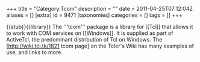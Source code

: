 +++
title = "Category:Tcom"
description = ""
date = 2011-04-25T07:12:04Z
aliases = []
[extra]
id = 9471
[taxonomies]
categories = []
tags = []
+++

{{stub}}{{library}}
The '''tcom''' package is a library for [[Tcl]] that allows it to work with COM services on [[Windows]]. It is supplied as part of ActiveTcl, the predominant distribution of Tcl on Windows.
The [http://wiki.tcl.tk/1821 tcom page] on the Tcler's Wiki has many examples of use, and links to more.
